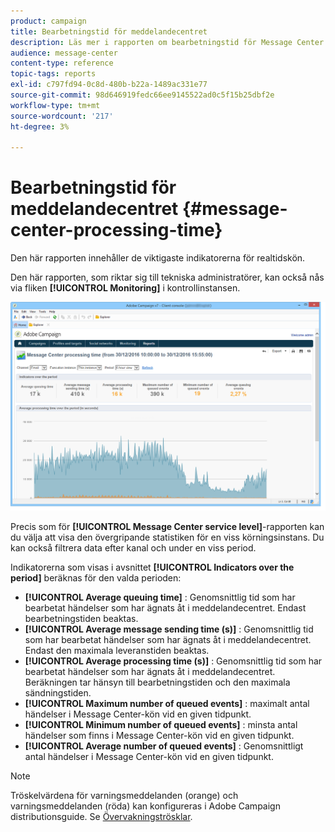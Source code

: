 ```yaml
---
product: campaign
title: Bearbetningstid för meddelandecentret
description: Läs mer i rapporten om bearbetningstid för Message Center.
audience: message-center
content-type: reference
topic-tags: reports
exl-id: c797fd94-0c8d-480b-b22a-1489ac331e77
source-git-commit: 98d646919fedc66ee9145522ad0c5f15b25dbf2e
workflow-type: tm+mt
source-wordcount: '217'
ht-degree: 3%

---
```


# Bearbetningstid för meddelandecentret {#message-center-processing-time}

Den här rapporten innehåller de viktigaste indikatorerna för realtidskön.

Den här rapporten, som riktar sig till tekniska administratörer, kan också nås via fliken **[!UICONTROL Monitoring]** i kontrollinstansen.

![](assets/mc_reports_2.png)

Precis som för **[!UICONTROL Message Center service level]**-rapporten kan du välja att visa den övergripande statistiken för en viss körningsinstans. Du kan också filtrera data efter kanal och under en viss period.

Indikatorerna som visas i avsnittet **[!UICONTROL Indicators over the period]** beräknas för den valda perioden:

* **[!UICONTROL Average queuing time]** : Genomsnittlig tid som har bearbetat händelser som har ägnats åt i meddelandecentret. Endast bearbetningstiden beaktas.
* **[!UICONTROL Average message sending time (s)]** : Genomsnittlig tid som har bearbetat händelser som har ägnats åt i meddelandecentret. Endast den maximala leveranstiden beaktas.
* **[!UICONTROL Average processing time (s)]** : Genomsnittlig tid som har bearbetat händelser som har ägnats åt i meddelandecentret. Beräkningen tar hänsyn till bearbetningstiden och den maximala sändningstiden.
* **[!UICONTROL Maximum number of queued events]** : maximalt antal händelser i Message Center-kön vid en given tidpunkt.
* **[!UICONTROL Minimum number of queued events]** : minsta antal händelser som finns i Message Center-kön vid en given tidpunkt.
* **[!UICONTROL Average number of queued events]** : Genomsnittligt antal händelser i Message Center-kön vid en given tidpunkt.

>[!NOTE]
>
>Tröskelvärdena för varningsmeddelanden (orange) och varningsmeddelanden (röda) kan konfigureras i Adobe Campaign distributionsguide. Se [Övervakningströsklar](../../message-center/using/additional-configurations.md#monitoring-thresholds).

